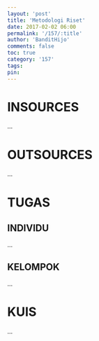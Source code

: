 ```yaml
---
layout: 'post'
title: 'Metodologi Riset'
date: 2017-02-02 06:00
permalink: '/157/:title'
author: 'BanditHijo'
comments: false
toc: true
category: '157'
tags:
pin:
---
```


# INSOURCES
...

# OUTSOURCES
...

# TUGAS

## INDIVIDU
...

## KELOMPOK
...

# KUIS
...

